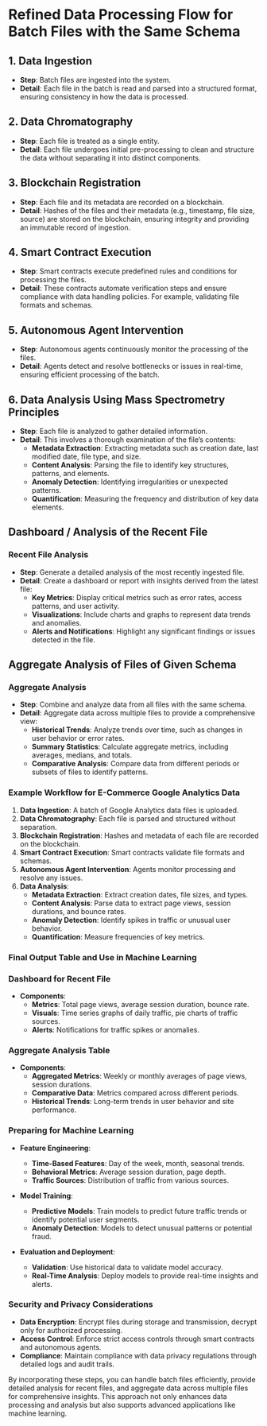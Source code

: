 # Refined Data Processing Flow for Batch Files with the Same Schema

## 1. Data Ingestion

- **Step**: Batch files are ingested into the system.
- **Detail**: Each file in the batch is read and parsed into a structured format, ensuring consistency in how the data is processed.

## 2. Data Chromatography

- **Step**: Each file is treated as a single entity.
- **Detail**: Each file undergoes initial pre-processing to clean and structure the data without separating it into distinct components.

## 3. Blockchain Registration

- **Step**: Each file and its metadata are recorded on a blockchain.
- **Detail**: Hashes of the files and their metadata (e.g., timestamp, file size, source) are stored on the blockchain, ensuring integrity and providing an immutable record of ingestion.

## 4. Smart Contract Execution

- **Step**: Smart contracts execute predefined rules and conditions for processing the files.
- **Detail**: These contracts automate verification steps and ensure compliance with data handling policies. For example, validating file formats and schemas.

## 5. Autonomous Agent Intervention

- **Step**: Autonomous agents continuously monitor the processing of the files.
- **Detail**: Agents detect and resolve bottlenecks or issues in real-time, ensuring efficient processing of the batch.

## 6. Data Analysis Using Mass Spectrometry Principles

- **Step**: Each file is analyzed to gather detailed information.
- **Detail**: This involves a thorough examination of the file’s contents:
  - **Metadata Extraction**: Extracting metadata such as creation date, last modified date, file type, and size.
  - **Content Analysis**: Parsing the file to identify key structures, patterns, and elements.
  - **Anomaly Detection**: Identifying irregularities or unexpected patterns.
  - **Quantification**: Measuring the frequency and distribution of key data elements.

## Dashboard / Analysis of the Recent File

### Recent File Analysis

- **Step**: Generate a detailed analysis of the most recently ingested file.
- **Detail**: Create a dashboard or report with insights derived from the latest file:
  - **Key Metrics**: Display critical metrics such as error rates, access patterns, and user activity.
  - **Visualizations**: Include charts and graphs to represent data trends and anomalies.
  - **Alerts and Notifications**: Highlight any significant findings or issues detected in the file.

## Aggregate Analysis of Files of Given Schema

### Aggregate Analysis

- **Step**: Combine and analyze data from all files with the same schema.
- **Detail**: Aggregate data across multiple files to provide a comprehensive view:
  - **Historical Trends**: Analyze trends over time, such as changes in user behavior or error rates.
  - **Summary Statistics**: Calculate aggregate metrics, including averages, medians, and totals.
  - **Comparative Analysis**: Compare data from different periods or subsets of files to identify patterns.

### Example Workflow for E-Commerce Google Analytics Data

1. **Data Ingestion**: A batch of Google Analytics data files is uploaded.
2. **Data Chromatography**: Each file is parsed and structured without separation.
3. **Blockchain Registration**: Hashes and metadata of each file are recorded on the blockchain.
4. **Smart Contract Execution**: Smart contracts validate file formats and schemas.
5. **Autonomous Agent Intervention**: Agents monitor processing and resolve any issues.
6. **Data Analysis**:
   - **Metadata Extraction**: Extract creation dates, file sizes, and types.
   - **Content Analysis**: Parse data to extract page views, session durations, and bounce rates.
   - **Anomaly Detection**: Identify spikes in traffic or unusual user behavior.
   - **Quantification**: Measure frequencies of key metrics.

### Final Output Table and Use in Machine Learning

### Dashboard for Recent File

- **Components**:
  - **Metrics**: Total page views, average session duration, bounce rate.
  - **Visuals**: Time series graphs of daily traffic, pie charts of traffic sources.
  - **Alerts**: Notifications for traffic spikes or anomalies.

### Aggregate Analysis Table

- **Components**:
  - **Aggregated Metrics**: Weekly or monthly averages of page views, session durations.
  - **Comparative Data**: Metrics compared across different periods.
  - **Historical Trends**: Long-term trends in user behavior and site performance.

### Preparing for Machine Learning

- **Feature Engineering**:
  - **Time-Based Features**: Day of the week, month, seasonal trends.
  - **Behavioral Metrics**: Average session duration, page depth.
  - **Traffic Sources**: Distribution of traffic from various sources.

- **Model Training**:
  - **Predictive Models**: Train models to predict future traffic trends or identify potential user segments.
  - **Anomaly Detection**: Models to detect unusual patterns or potential fraud.

- **Evaluation and Deployment**:
  - **Validation**: Use historical data to validate model accuracy.
  - **Real-Time Analysis**: Deploy models to provide real-time insights and alerts.

### Security and Privacy Considerations

- **Data Encryption**: Encrypt files during storage and transmission, decrypt only for authorized processing.
- **Access Control**: Enforce strict access controls through smart contracts and autonomous agents.
- **Compliance**: Maintain compliance with data privacy regulations through detailed logs and audit trails.

By incorporating these steps, you can handle batch files efficiently, provide detailed analysis for recent files, and aggregate data across multiple files for comprehensive insights. This approach not only enhances data processing and analysis but also supports advanced applications like machine learning.
